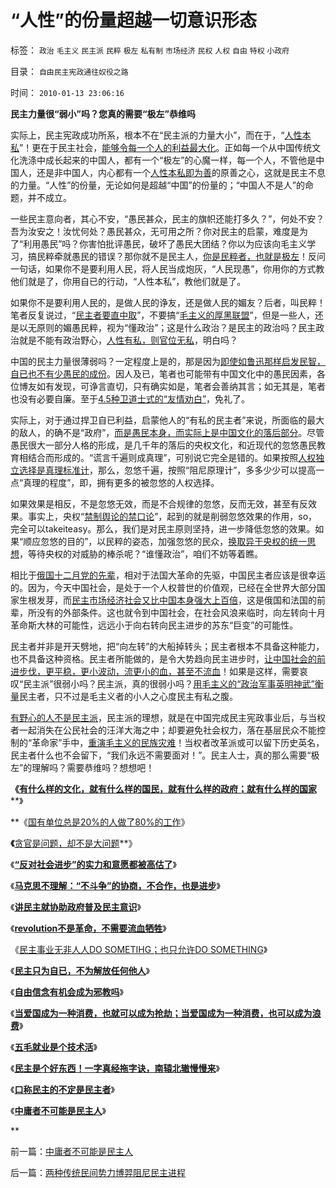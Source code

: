 # “人性”的份量超越一切意识形态

标签： `政治` `毛主义` `民主派` `民粹` `极左` `私有制` `市场经济` `民权` `人权` `自由` `特权` `小政府` 

目录： `自由民主宪政通往奴役之路`

时间： `2010-01-13 23:06:16`

**民主力量很“弱小”吗？您真的需要“极左”恭维吗**

实际上，民主宪政成功所系，根本不在“民主派的力量大小”，而在于，“[人性本私](../../../2009/11/4/什么是“我”及人性本私和熵恒增加定律.md)”！更在于民主社会，[能够令每一个人的利益最大化](http://blog.sina.com.cn/s/blog_5563a64d0100dxms.html)。正如每一个从中国传统文化洗涤中成长起来的中国人，都有一个“极左”的心魔一样，每一个人，不管他是中国人，还是非中国人，内心都有一个[人性本私即为善](../../../2009/9/24/人性本私必为善.md)的原善之心，这就是民主不息的力量。“人性”的份量，无论如何是超越“中国”的份量的；“中国人不是人”的命题，并不成立。

一些民主意向者，其心不安，“愚民甚众，民主的旗帜还能打多久？”，何处不安？吾为汝安之！汝忧何处？愚民甚众，无可用之所？你对民主的启蒙，难度是为了“利用愚民”吗？你害怕批评愚民，破坏了愚民大团结？你以为应该向毛主义学习，搞民粹牵就愚民的错误？那你就不是民主人，[你是民粹者，也就是极左](../../../2009/9/24/为什么说民粹就是极左.md)！反问一句话，如果你不是要利用人民，将人民当成炮灰，“人民现愚”，你用你的方式教他们就是了，你用自已的行动，“人性本私”，教他们就是了。

如果你不是要利用人民的，是做人民的诤友，还是做人民的媚友？后者，叫民粹！笔者反复说过，“[民主者要直中取](http://darthvad.blog.sohu.com/132380956.html)”，不要搞“[毛主义的厚黑联盟](../../../2009/9/20/争取民主就不要搞毛式厚黑政治.md)”，但是一些人，还是以无原则的媚愚民粹，视为“懂政治”；这是什么政治？是民主的政治吗？民主政治就是不能有政治野心，[人性有私，则官位无私](http://darthvad.blog.163.com/blog/static/533994702009425114911307/)，明白吗？

中国的民主力量很薄弱吗？一定程度上是的，那是因为[即使如鲁迅那样启发民智，自已也不有少愚民的成份](../../../2009/12/21/民智？不开？“长矛大刀对仗洋枪洋炮”.md)。因人及已，笔者也可能带有中国文化中的愚民因素，各位博友如有发现，可诤言直切，只有确实如是，笔者会善纳其言；如无其是，笔者也没有必要自廉。至于[4.5种卫道士式的“友情劝白”](../../../2009/11/11/中国社会4.5种正统卫道士.md)，免礼了。

实际上，对于通过捍卫自已利益，启蒙他人的“有私的民主者”来说，所面临的最大的敌人，的确不是“政府”，[而是愚民本身，而实际上是中国文化的落后部分](../../../2009/12/31/有什么样的文化，就有什么样的国民.md)。尽管愚民很大一部分人格的形成，是几千年的落后的央权文化，和近现代的忽悠愚民教育相结合而形成的。“谎言千遍则成真理”，可别说它完全是错的。如果按照[人权独立选择是真理标准计](../../../2009/12/4/科学的真理标准和绝对的“真理标准”.md)，那么，忽悠千遍，按照“阻尼原理计”，多多少少可以提高一点“真理的程度”，即，拥有更多的被忽悠的人权选择。

如果效果是相反，不是忽悠无效，而是不合规律的忽悠，反而无效，甚至有反效果。事实上，央权“[禁制舆论的禁口论](../../../2009/12/30/打黄扫黑可以抑制性冲动吗？.md)”，起到的就是削弱忽悠效果的作用，so，完全可以takeiteasy。那么，我们是对民主原则坚持，进一步降低忽悠的效果。如果“顺应忽悠的目的”，以民粹的姿态，加强忽悠的民众，[换取异于央权的统一思想](../../../2009/11/27/中国最不缺的就是信仰，所谓“统一思想”.md)，等待央权的对威胁的棒杀呢？“谁懂政治”，咱们不妨等着瞧。

相比于[俄国十二月党的先辈](http://blog.sina.com.cn/s/blog_5563a64d0100aq6o.html)，相对于法国大革命的先驱，中国民主者应该是很幸运的。因为，今天中国社会，是处于一个人权普世的价值观，已经在全世界大部分国家生根发芽，而[民主市场经济社会又比中国本身强大上百倍](../../../2009/12/27/国家主义举国体制的低效率和根源.md)，这是俄国和法国的前辈，所没有的外部条件。这也就令到中国社会，在社会风浪来临时，向左转向十月革命斯大林的可能性，远远小于向右转向民主进步的苏东“巨变”的可能性。

民主者并非是开天劈地，把“向左转”的大船掉转头；民主者根本不具备这种能力，也不具备这种资格。民主者所能做的，是令大势趋向民主进步时，[让中国社会的前进步伐，更平稳，更小波动，流更小的血，甚至不流血](../../../2009/10/24/暴力的社会价值和非暴力的不合作，及圣雄甘地.md)！如果是这样，需要哀叹“民主派”很弱小吗？民主派，真的很弱小吗？[用毛主义的“政治军事英明神武”衡量](http://hi.baidu.com/darthchn/blog/item/369488acf4033d004a36d633.html)民主者，只不过是毛主义者的小人之心度民主有私之腹。

[有野心的人不是民主派](../../../2009/5/17/民主价值观不能持有政治野心.md)，民主派的理想，就是在中国完成民主宪政事业后，与当权者一起消失在公民社会的汪洋大海之中；却要避免社会权力，落在基层民众不能控制的“革命家”手中，[重演毛主义的民族灾难](../../../2009/12/28/追赶美国，或让中国越来越落后.md)！当权者改革派或可以留下历史英名，民主者什么也不会留下，“我们永远不需要面对！”。民主人士，真的那么需要“极左”的理解吗？需要恭维吗？想想吧！

**《**[**有什么样的文化，就有什么样的国民，就有什么样的政府；就有什么样的国家**](../../../2009/12/31/有什么样的文化，就有什么样的国民.md)**》

**《[国有单位总是20%的人做了80%的工作](../../../2009/12/30/国有单位总是20-的人做了80-的工作.md)》

**《**[贪官是问题，却不是大问题](../../../2010/1/4/贪官是问题，却不是大问题.md)**》

《**[“反对社会进步”的实力和意愿都被高估了](../../../2010/1/5/“反对社会进步”的实力和意愿都被高估了.md)**》

《**[马克思不理解：“不斗争”的协商，不合作，也是进步](../../../2010/1/6/“不斗争”是社会进步的主要手段.md)**》

《**[讲民主就协助政府普及民主意识](../../../2010/1/7/讲民主就协助政府普及民主意识.md)**》

《**[revolution不是革命，不需要流血牺牲](../../../2010/1/9/revolution不是革命，不需要流血牺牲.md)**》

《[民主事业无非人人DO SOMETIHG；也只允许DO SOMETHING](../../../2010/1/10/民主事业无非人人DOSOMETIHG.md)》

《**[民主只为自已，不为解放任何他人](http://blog.sina.com.cn/s/blog_5563a64d0100getp.html)**》

《**[自由信念有机会成为邪教吗](../../../2010/1/11/自由信念有机会成为邪教吗.md)**》

《**[当爱国成为一种消费，也就可以成为抢劫；当爱国成为一种消费，也可以成为浪费](../../../2010/1/11/当爱国成为一种消费.md)**》

《**[五毛就业是个技术活](../../../2010/1/13/五毛就业是个技术活.md)**》

《**[民主是个好东西！一字真经拖字诀，南辕北辙慢慢来](../../../2010/1/13/一字真经拖字诀，南辕北辙慢慢来.md)**》

《**[口称民主的不定是民主者](http://blog.sina.com.cn/s/blog_5563a64d0100gfhs.html)**》

《**[中庸者不可能是民主人](../../../2010/1/13/中庸者不可能是民主人.md)**》

**



前一篇：[中庸者不可能是民主人](../../../2010/1/13/中庸者不可能是民主人.md)

后一篇：[两种传统民间势力博羿阻尼民主进程](../../../2010/1/14/两种传统民间势力博羿阻尼民主进程.md)